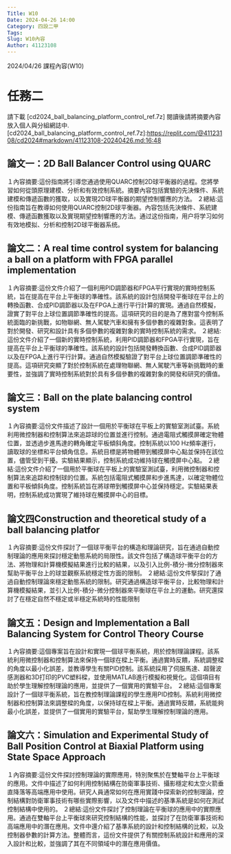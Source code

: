 ```yaml
---
Title: W10
Date: 2024-04-26 14:00
Category: 四設二甲
Tags: 
Slug: W10內容
Author: 41123108
---
```


2024/04/26 課程內容(W10)

<!-- PELICAN_END_SUMMARY -->

# 任務二
請下載 [cd2024_ball_balancing_platform_control_ref.7z] 閱讀後請將摘要內容放入個人與分組網誌中.
[cd2024_ball_balancing_platform_control_ref.7z]:https://replit.com/@41123108/cd2024#markdown/41123108-20240426.md:16:48
## 論文一：2D Ball Balancer Control using QUARC
１內容摘要:這份指南將引導您通過使用QUARC控制2D球平衡器的過程。您將學習如何從頭原理建模、分析和有效控制系統。摘要內容包括實驗的先決條件、系統建模和傳遞函數的獲取，以及實現2D球平衡器的期望控制響應的方法。
２總結:這份指南旨在教導如何使用QUARC控制2D球平衡器。內容包括先決條件、系統建模、傳遞函數獲取以及實現期望控制響應的方法。通过这份指南，用户将学习如何有效地模拟、分析和控制2D球平衡器系统。
## 論文二：A real time control system for balancing a ball on a platform with FPGA parallel implementation
１內容摘要:這份文件介紹了一個利用PID調節器和FPGA平行實現的實時控制系統，旨在提高在平台上平衡球的準確性。該系統的設計包括開發平衡球在平台上的轉換函數、合成PID調節器以及在FPGA上進行平行計算的實現。通過自然模擬，證實了對平台上球位置調節準確性的提高。這項研究的目的是為了應對當今控制系統面臨的新挑戰，如物聯網、無人駕駛汽車和擁有多個參數的複雜對象。這表明了對於開發、研究和設計具有多個參數的複雜對象的實時控制系統的需求。
２總結:這份文件介紹了一個新的實時控制系統，利用PID調節器和FPGA平行實現，旨在提高在平台上平衡球的準確性。該系統的設計包括開發轉換函數、合成PID調節器以及在FPGA上進行平行計算。通過自然模擬驗證了對平台上球位置調節準確性的提高。這項研究突顯了對於控制系統在處理物聯網、無人駕駛汽車等新挑戰時的重要性，並強調了實時控制系統對於具有多個參數的複雜對象的開發和研究的價值。
## 論文三：Ball on the plate balancing control system
１內容摘要:這份文件描述了設計一個用於平衡球在平板上的實驗室測試臺。系統利用微控制器和控制算法來追踪球的位置並進行控制。通過電阻式觸摸屏確定物體位置，並透過步進馬達的轉角確定平板傾斜角度。控制系統以100 Hz頻率運行，讀取球的坐標和平台傾角信息。系統目標是將物體帶到觸摸屏中心點並保持在該位置，儘管受到干擾。实驗結果顯示，控制系統成功維持球在觸摸屏中心點。
２總結:這份文件介紹了一個用於平衡球在平板上的實驗室測試臺，利用微控制器和控制算法來追踪和控制球的位置。系統包括電阻式觸摸屏和步進馬達，以確定物體位置和平板傾斜角度。控制系統旨在將球帶到觸摸屏中心並保持穩定。实驗結果表明，控制系統成功實現了維持球在觸摸屏中心的目標。
## 論文四Construction and theoretical study of a ball balancing platfor
１內容摘要:這份文件探討了一個球平衡平台的構造和理論研究，旨在通過自動控制理論的應用來探討穩定動態系統的局限性。該文件包括了構造球平衡平台的方法、將物理和計算機模擬結果進行比較的結果，以及引入比例-積分-微分控制器來幫助平衡平台上的球並觀察系統穩定性方面的限制。
２總結:這份文件掔探討了通過自動控制理論來穩定動態系統的限制。研究通過構造球平衡平台，比較物理和計算機模擬結果，並引入比例-積分-微分控制器來平衡球在平台上的運動。研究還探討了在穩定自然不穩定或半穩定系統時的性能限制
## 論文五：Design and Implementation a Ball Balancing System for Control Theory Course
１內容摘要:這個專案旨在設計和實現一個球平衡系統，用於控制理論課程。該系統利用微控制器和控制算法來保持一個球在樑上平衡。通過實時反饋，系統調整樑的角度以最小化誤差，並教導學生有關PID控制。該系統採用了伺服馬達、超聲波感測器和3D打印的PVC塑料樑，並使用MATLAB進行模擬和視覺化。這個項目有助於學生理解控制理論的應用，並提供了一個實用的實驗平台。
２總結:這個專案設計了一個球平衡系統，旨在教控制理論課程的學生應用PID控制。系統利用微控制器和控制算法來調整樑的角度，以保持球在樑上平衡。通過實時反饋，系統能夠最小化誤差，並提供了一個實用的實驗平台，幫助學生理解控制理論的應用。
## 論文六：Simulation and Experimental Study of Ball Position Control at Biaxial Platform using State Space Approach
１內容摘要:這份文件探討控制理論的實際應用，特別聚焦於在雙軸平台上平衡球的應用。文件中描述了如何利用控制結構在防衛軍事技術、攝影穩定和太空火箭垂直降落等高端應用中使用。研究人員通常如何在應用實踐中探索新的控制理論，控制結構對防衛軍事技術有哪些實際影響，以及文件中描述的基準系統是如何在測試控制結構中使用的。
２總結:這份文件探討了控制理論在平衡球的應用中的實際應用。通過在雙軸平台上平衡球來研究控制結構的性能，並探討了在防衛軍事技術和高端應用中的潛在應用。文件中還介紹了基準系統的設計和控制結構的比較，以及控制器參數的計算方法。整體而言，這份文件提供了有關控制系統設計和應用的深入設計和比較，並強調了其在不同領域中的潛在應用價值。